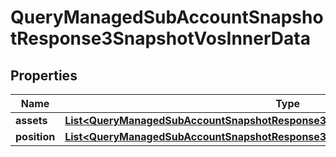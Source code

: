 

# QueryManagedSubAccountSnapshotResponse3SnapshotVosInnerData


## Properties

| Name | Type | Description | Notes |
|------------ | ------------- | ------------- | -------------|
|**assets** | [**List&lt;QueryManagedSubAccountSnapshotResponse3SnapshotVosInnerDataAssetsInner&gt;**](QueryManagedSubAccountSnapshotResponse3SnapshotVosInnerDataAssetsInner.md) |  |  [optional] |
|**position** | [**List&lt;QueryManagedSubAccountSnapshotResponse3SnapshotVosInnerDataPositionInner&gt;**](QueryManagedSubAccountSnapshotResponse3SnapshotVosInnerDataPositionInner.md) |  |  [optional] |



